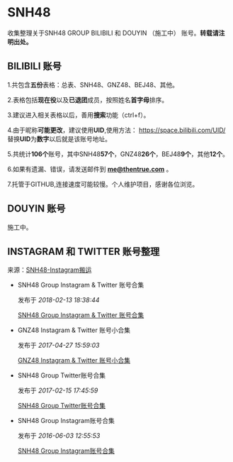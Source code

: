 # SNH48

收集整理关于SNH48 GROUP BILIBILI 和 DOUYIN （施工中） 账号。**转载请注明出处。**

## BILIBILI 账号

1.共包含**五份**表格：总表、SNH48、GNZ48、BEJ48、其他。

2.表格包括**现在役**以及**已退团**成员，按照姓名**首字母**排序。

3.建议进入相关表格以后，善用**搜索**功能（ctrl+f）。

4.由于昵称**可能更改**，建议使用**UID**,使用方法： https://space.bilibili.com/UID/ 替换**UID**为**数字**以后就是该账号地址。

5.共统计**106个**账号，其中SNH48**57个**，GNZ48**26个**，BEJ48**9个**，其他**12个**。

6.如果有遗漏、错误，请发送邮件到 **me@thentrue.com** 。

7.托管于GITHUB,连接速度可能较慢。个人维护项目，感谢各位浏览。

## DOUYIN 账号

施工中。

## INSTAGRAM 和 TWITTER 账号整理

来源：[SNH48-Instagram搬运](https://www.weibo.com/SNH48ins "SNH48-Instagram搬运")

- SNH48 Group Instagram & Twitter 账号合集

  发布于 *2018-02-13 18:38:44*

  [SNH48 Group Instagram & Twitter 账号合集](http://t.cn/Ev3XBRz "SNH48 Group Instagram & Twitter 账号合集")

- GNZ48 Instagram & Twitter 账号小合集

  发布于 *2017-04-27 15:59:03*
  
  [GNZ48 Instagram & Twitter 账号小合集](http://t.cn/Ev3abnI "GNZ48 Instagram & Twitter 账号小合集")
  
- SNH48 Group Twitter账号合集

  发布于 *2017-02-15 17:45:59* 

  [SNH48 Group Twitter账号合集](http://t.cn/Ev3aiEk "SNH48 Group Twitter账号合集")

- SNH48 Group Instagram账号合集
  
  发布于 *2016-06-03 12:55:53*
  
  [SNH48 Group Instagram账号合集](http://t.cn/R8vrkid "SNH48 Group Instagram账号合集")
